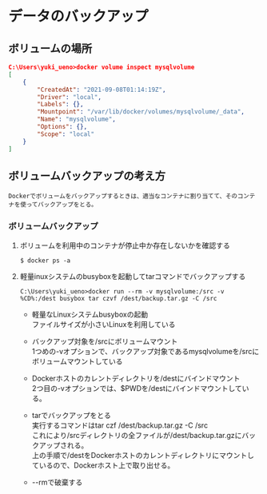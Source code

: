 # データのバックアップ
## ボリュームの場所
```json 
C:\Users\yuki_ueno>docker volume inspect mysqlvolume
[
    {
        "CreatedAt": "2021-09-08T01:14:19Z",
        "Driver": "local",
        "Labels": {},
        "Mountpoint": "/var/lib/docker/volumes/mysqlvolume/_data",
        "Name": "mysqlvolume",
        "Options": {},
        "Scope": "local"
    }
]
```
## ボリュームバックアップの考え方
    Dockerでボリュームをバックアップするときは、適当なコンテナに割り当てて、そのコンテナを使ってバックアップをとる。

### ボリュームバックアップ
1. ボリュームを利用中のコンテナが停止中か存在しないかを確認する
    ```docker
    $ docker ps -a
    ```

2. 軽量inuxシステムのbusyboxを起動してtarコマンドでバックアップする　　
    ```docker
    C:\Users\yuki_ueno>docker run --rm -v mysqlvolume:/src -v %CD%:/dest busybox tar czvf /dest/backup.tar.gz -C /src
    ```

    * 軽量なLinuxシステムbusyboxの起動  
        ファイルサイズが小さいLinuxを利用している

    * バックアップ対象を/srcにボリュームマウント  
        1つめの-vオプションで、バックアップ対象であるmysqlvolumeを/srcにボリュームマウントしている
    
    * Dockerホストのカレントディレクトリを/destにバインドマウント  
        2つ目の-vオプションでは、$PWDを/destにバインドマウントしている。
    
    * tarでバックアップをとる  
        実行するコマンドはtar czf /dest/backup.tar.gz -C /src  
        これにより/srcディレクトリの全ファイルが/dest/backup.tar.gzにバックアップされる。  
        上の手順で/destをDockerホストのカレントディレクトリにマウントしているので、Dockerホスト上で取り出せる。
    
    * --rmで破棄する